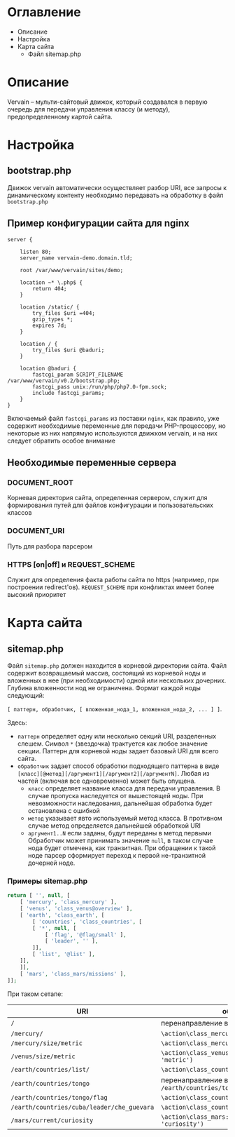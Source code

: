 # Оглавление

* Описание
* Настройка
* Карта сайта
  * Файл sitemap.php

# Описание
Vervain – мульти-сайтовый движок, который создавался в первую очередь для передачи управления классу (и методу), предопределенному картой сайта.

# Настройка

## bootstrap.php
Движок vervain автоматически осуществляет разбор URI, все запросы к динамическому контенту необходимо передавать на обработку в файл
`bootstrap.php` 

## Пример конфигурации сайта для nginx
```nginx
server {

	listen 80;
	server_name vervain-demo.domain.tld;

	root /var/www/vervain/sites/demo;

	location ~* \.php$ {
		return 404; 
	}

	location /static/ {
		try_files $uri =404;
		gzip_types *;
		expires 7d;
	}

	location / {
		try_files $uri @baduri;
	}
 
	location @baduri {
		fastcgi_param SCRIPT_FILENAME /var/www/vervain/v0.2/bootstrap.php;
		fastcgi_pass unix:/run/php/php7.0-fpm.sock;
		include fastcgi_params;
	}
}
```

Включаемый файл `fastcgi_params` из поставки `nginx`, как правило, уже содержит необходимые переменные для передачи PHP-процессору, но некоторые из них напрямую используются движком vervain, и на них следует обратить особое внимание

## Необходимые переменные сервера
### DOCUMENT_ROOT
Корневая директория сайта, определенная сервером, служит для формирования путей для файлов конфигурации и пользовательских классов

### DOCUMENT_URI
Путь для разбора парсером

### HTTPS [on|off] и REQUEST_SCHEME
Служит для определения факта работы сайта по https (например, при построении redirect'ов). `REQUEST_SCHEME` при конфликтах имеет более высокий приоритет

# Карта сайта
## sitemap.php
Файл `sitemap.php` должен находится в корневой директории сайта.
Файл содержит возвращаемый массив, состоящий из корневой ноды и вложенных в нее (при необходимости) одной или нескольких дочерних. Глубина вложенности нод не ограничена.
Формат каждой ноды следующий:

`[ паттерн, обработчик, [ вложенная_нода_1, вложенная_нода_2, ... ] ]`.

Здесь:
* `паттерн` определяет одну или несколько секций URI, разделенных слешем.
Символ `*` (звездочка) трактуется как любое значение секции.
Паттерн для корневой ноды задает базовый URI для всего сайта.
* `обработчик` задает способ обработки подходящего паттерна в виде<br>`[класс][@метод][/аргумент1][/аргумент2][/аргументN]`.
Любая из частей (включая все одновременно) может быть опущена.
  * `класс` определяет название класса для передачи управления.
  В случае пропуска наследуется от вышестоящей ноды.
  При невозможности наследования, дальнейшая обработка будет остановлена с ошибкой 
  * `метод` указывает явто используемый метод класса. В противном случае метод определяется дальнейшей обработкой URI
  * `аргумент1..N` если заданы, будут переданы в метод первыми
Обработчик может принимать значение `null`, в таком случае нода будет отмечена, как транзитная.
При обращении к такой ноде парсер сформирует переход к первой не-транзитной дочерней ноде.

### Примеры sitemap.php
```php
return [ '', null, [
    [ 'mercury', 'class_mercury' ],
    [ 'venus', 'class_venus@overview' ],
    [ 'earth', 'class_earth', [
        [ 'countries', 'class_countries', [
	    [ '*', null, [
	        [ 'flag', '@flag/small' ],
	        [ 'leader', '' ],
	    ]],
	    [ 'list', '@list' ],
	]],
    ]],
    [ 'mars', 'class_mars/missions' ],
]];
```

При таком сетапе:

|URI|обработчик
|---|---
|`/`|перенаправление в `/mercury/`
|`/mercury/`|`\action\class_mercury::index()`
|`/mercury/size/metric`|`\action\class_mercury::size('metric')`
|`/venus/size/metric`|`\action\class_venus::overview('size', 'metric')`
|`/earth/countries/list/`|`\action\class_countries::list()`
|`/earth/countries/tongo`|перенаправление в `/earth/countries/tongo/flag/`
|`/earth/countries/tongo/flag`|`\action\class_countries::flag('small')`
|`/earth/countries/cuba/leader/che_guevara`|`\action\class_countries::leader('che_guevara')`
|`/mars/current/curiosity`|`\action\class_mars::current('missions', 'curiosity')`
